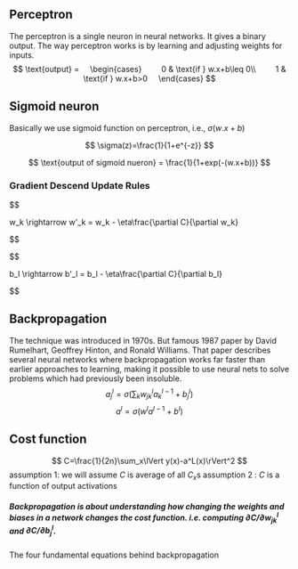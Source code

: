 ---
---

## Perceptron
The perceptron is a single neuron in neural networks. It gives a binary output. The way perceptron works is by learning and adjusting weights for inputs.
$$
\text{output} =
    \begin{cases}
        0 & \text{if } w.x+b\leq 0\\
        1 & \text{if } w.x+b>0
    \end{cases}
$$
## Sigmoid neuron
Basically we use sigmoid function on perceptron, i.e., $\sigma(w.x+b)$

$$
\sigma(z)=\frac{1}{1+e^{-z}}
$$

$$
\text{output of sigmoid nueron} = \frac{1}{1+exp(-(w.x+b))}
$$
### Gradient Descend Update Rules

$$

w_k \rightarrow w'_k = w_k - \eta\frac{\partial C}{\partial w_k}

$$

$$

b_l \rightarrow b'_l = b_l - \eta\frac{\partial C}{\partial b_l}

$$
## Backpropagation
The technique was introduced in 1970s. But famous 1987 paper by David Rumelhart, Geoffrey Hinton, and Ronald Williams. That paper describes several neural networks where backpropagation works far faster than earlier approaches to learning, making it possible to use neural nets to solve problems which had previously been insoluble.
$$a^l_j=\sigma\left( \sum_k w^l_{jk}a^{l-1}_k+b^l_j \right)$$
$$a^l=\sigma(w^la^{l-1}+b^l)$$

## Cost function
$$
C=\frac{1}{2n}\sum_x\lVert y(x)-a^L(x)\rVert^2
$$
assumption 1: we will assume $C$ is average of all $C_x$s
assumption 2 : $C$ is a function of output activations

##### Backpropagation is about understanding how changing the weights and biases in a network changes the cost function. i.e. computing $\partial C/\partial w^l_{jk}$ and $\partial C/\partial b^l_j$.
The four fundamental equations behind backpropagation 
